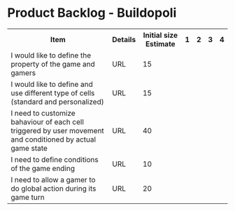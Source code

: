 # Product Backlog - Buildopoli

<table>
    <tr>
        <th>Item</th>
        <th>Details</th>
        <th>Initial size Estimate</th>
        <th>1</th>
        <th>2</th>
        <th>3</th>
        <th>4</th>
    </tr>
    <tr>
        <td>I would like to define the property of the game and gamers</td>
        <td>URL</td>
        <td>15</td>
        <td></td>
        <td></td>
        <td></td>
        <td></td>
    </tr>
    <tr>
        <td>I would like to define and use different type of cells (standard and personalized) </td>
        <td>URL</td>
        <td>15</td>
        <td></td>
        <td></td>
        <td></td>
        <td></td>
    </tr>
    <tr>
        <td>I need to customize bahaviour of each cell triggered by user movement and conditioned by actual game state</td>
        <td>URL</td>
        <td>40</td>
        <td></td>
        <td></td>
        <td></td>
        <td></td>
    </tr>
     <tr>
        <td>I need to define conditions of the game ending</td>
        <td>URL</td>
        <td>10</td>
        <td></td>
        <td></td>
        <td></td>
        <td></td>
    </tr>
    <tr>
        <td>I need to allow a gamer to do global action during its game turn</td>
        <td>URL</td>
        <td>20</td>
        <td></td>
        <td></td>
        <td></td>
        <td></td>
    </tr>
</table>